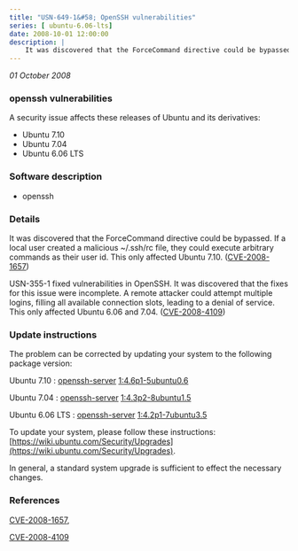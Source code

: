 ```yaml
---
title: "USN-649-1&#58; OpenSSH vulnerabilities"
series: [ ubuntu-6.06-lts]
date: 2008-10-01 12:00:00
description: |
    It was discovered that the ForceCommand directive could be bypassed. If a local user created a malicious ~/.ssh/rc file, they could execute arbitrary commands as their user id.  This only affected Ubuntu 7.10. ([CVE-2008-1657](http://people.ubuntu.com/~ubuntu-security/cve/CVE-2008-1657))
--- 
```

 
 

*01 October 2008*

### openssh vulnerabilities

A security issue affects these releases of Ubuntu and its derivatives:

* Ubuntu 7.10
* Ubuntu 7.04
* Ubuntu 6.06 LTS

### Software description

* openssh 

### Details

It was discovered that the ForceCommand directive could be bypassed. If a local user created a malicious ~/.ssh/rc file, they could execute arbitrary commands as their user id. This only affected Ubuntu 7.10. ([CVE-2008-1657](http://people.ubuntu.com/~ubuntu-security/cve/CVE-2008-1657))

USN-355-1 fixed vulnerabilities in OpenSSH. It was discovered that the fixes for this issue were incomplete. A remote attacker could attempt multiple logins, filling all available connection slots, leading to a denial of service. This only affected Ubuntu 6.06 and 7.04. ([CVE-2008-4109](http://people.ubuntu.com/~ubuntu-security/cve/CVE-2008-4109)) 

### Update instructions

The problem can be corrected by updating your system to the following package version:

Ubuntu 7.10
 : [openssh-server](https://launchpad.net/ubuntu/+source/openssh) <span> [1:4.6p1-5ubuntu0.6](https://launchpad.net/ubuntu/+source/openssh/1:4.6p1-5ubuntu0.6) </span> 

Ubuntu 7.04
 : [openssh-server](https://launchpad.net/ubuntu/+source/openssh) <span> [1:4.3p2-8ubuntu1.5](https://launchpad.net/ubuntu/+source/openssh/1:4.3p2-8ubuntu1.5) </span> 

Ubuntu 6.06 LTS
 : [openssh-server](https://launchpad.net/ubuntu/+source/openssh) <span> [1:4.2p1-7ubuntu3.5](https://launchpad.net/ubuntu/+source/openssh/1:4.2p1-7ubuntu3.5) </span> 

To update your system, please follow these instructions: [https://wiki.ubuntu.com/Security/Upgrades](https://wiki.ubuntu.com/Security/Upgrades).

In general, a standard system upgrade is sufficient to effect the necessary changes. 

### References

 
 [CVE-2008-1657](http://people.ubuntu.com/~ubuntu-security/cve/CVE-2008-1657), 

 [CVE-2008-4109](http://people.ubuntu.com/~ubuntu-security/cve/CVE-2008-4109)
 

